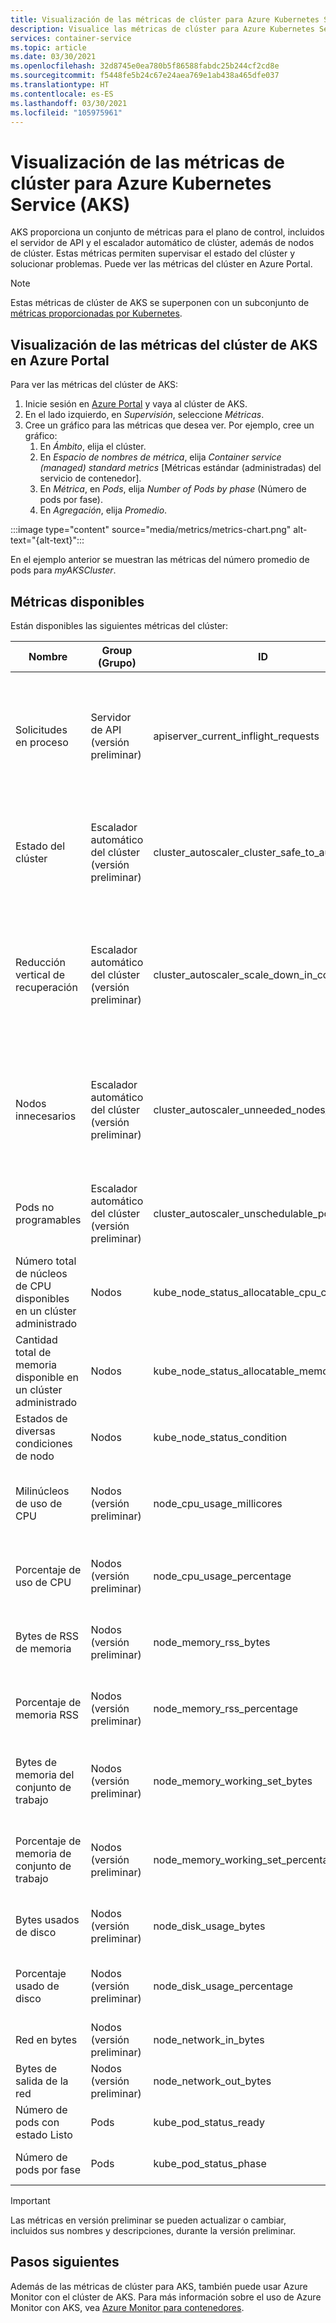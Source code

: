 ```yaml
---
title: Visualización de las métricas de clúster para Azure Kubernetes Service (AKS)
description: Visualice las métricas de clúster para Azure Kubernetes Service (AKS).
services: container-service
ms.topic: article
ms.date: 03/30/2021
ms.openlocfilehash: 32d8745e0ea780b5f86588fabdc25b244cf2cd8e
ms.sourcegitcommit: f5448fe5b24c67e24aea769e1ab438a465dfe037
ms.translationtype: HT
ms.contentlocale: es-ES
ms.lasthandoff: 03/30/2021
ms.locfileid: "105975961"
---
```

# <a name="view-cluster-metrics-for-azure-kubernetes-service-aks"></a>Visualización de las métricas de clúster para Azure Kubernetes Service (AKS)

AKS proporciona un conjunto de métricas para el plano de control, incluidos el servidor de API y el escalador automático de clúster, además de nodos de clúster. Estas métricas permiten supervisar el estado del clúster y solucionar problemas. Puede ver las métricas del clúster en Azure Portal.

> [!NOTE]
> Estas métricas de clúster de AKS se superponen con un subconjunto de [métricas proporcionadas por Kubernetes][kubernetes-metrics].

## <a name="view-metrics-for-your-aks-cluster-using-the-azure-portal"></a>Visualización de las métricas del clúster de AKS en Azure Portal

Para ver las métricas del clúster de AKS:

1. Inicie sesión en [Azure Portal][azure-portal] y vaya al clúster de AKS.
1. En el lado izquierdo, en *Supervisión*, seleccione *Métricas*.
1. Cree un gráfico para las métricas que desea ver. Por ejemplo, cree un gráfico:
    1. En *Ámbito*, elija el clúster.
    1. En *Espacio de nombres de métrica*, elija *Container service (managed) standard metrics* [Métricas estándar (administradas) del servicio de contenedor].
    1. En *Métrica*, en *Pods*, elija *Number of Pods by phase* (Número de pods por fase).
    1. En *Agregación*, elija *Promedio*.

:::image type="content" source="media/metrics/metrics-chart.png" alt-text="{alt-text}":::

En el ejemplo anterior se muestran las métricas del número promedio de pods para *myAKSCluster*.

## <a name="available-metrics"></a>Métricas disponibles

Están disponibles las siguientes métricas del clúster:

| Nombre | Group (Grupo) | ID | Descripción |
| --- | --- | --- | ---- |
| Solicitudes en proceso | Servidor de API (versión preliminar) |apiserver_current_inflight_requests | Número máximo de solicitudes en proceso activas actualmente en el servidor de API por tipo de solicitud. |
| Estado del clúster | Escalador automático del clúster (versión preliminar) | cluster_autoscaler_cluster_safe_to_autoscale | Determina si el escalador automático del clúster realizará alguna acción en el clúster. |
| Reducción vertical de recuperación | Escalador automático del clúster (versión preliminar) | cluster_autoscaler_scale_down_in_cooldown | Determina si la reducción vertical está en recuperación: no se quitarán nodos durante este período de tiempo. |
| Nodos innecesarios | Escalador automático del clúster (versión preliminar) | cluster_autoscaler_unneeded_nodes_count | El escalador automático del clúster marca esos nodos como candidatos para su eliminación y al final se eliminan. |
| Pods no programables | Escalador automático del clúster (versión preliminar) | cluster_autoscaler_unschedulable_pods_count | Número de pods que actualmente no se pueden programar en el clúster. |
| Número total de núcleos de CPU disponibles en un clúster administrado | Nodos | kube_node_status_allocatable_cpu_cores | Número total de núcleos de CPU disponibles en un clúster administrado. |
| Cantidad total de memoria disponible en un clúster administrado | Nodos | kube_node_status_allocatable_memory_bytes | Cantidad total de memoria disponible en un clúster administrado. |
| Estados de diversas condiciones de nodo | Nodos | kube_node_status_condition | Estados de diversas condiciones de nodo |
| Milinúcleos de uso de CPU | Nodos (versión preliminar) | node_cpu_usage_millicores | Medida agregada del uso de CPU en milinúcleos en el clúster. |
| Porcentaje de uso de CPU | Nodos (versión preliminar) | node_cpu_usage_percentage | Uso medio agregado de la CPU del clúster en porcentaje. |
| Bytes de RSS de memoria | Nodos (versión preliminar) | node_memory_rss_bytes | Memoria RSS del contenedor utilizada, en bytes. |
| Porcentaje de memoria RSS | Nodos (versión preliminar) | node_memory_rss_percentage | Memoria RSS del contenedor utilizada, en porcentaje. |
| Bytes de memoria del conjunto de trabajo | Nodos (versión preliminar) | node_memory_working_set_bytes | Memoria del conjunto de trabajo de contenedor usada, en bytes. |
| Porcentaje de memoria de conjunto de trabajo | Nodos (versión preliminar) | node_memory_working_set_percentage | Memoria del espacio de trabajo del contenedor utilizada, en porcentaje. |
| Bytes usados de disco | Nodos (versión preliminar) | node_disk_usage_bytes | Espacio en disco usado en bytes por dispositivo. |
| Porcentaje usado de disco | Nodos (versión preliminar) | node_disk_usage_percentage | Espacio en disco usado en porcentaje por dispositivo. |
| Red en bytes | Nodos (versión preliminar) | node_network_in_bytes | Bytes recibidos de la red. |
| Bytes de salida de la red | Nodos (versión preliminar) | node_network_out_bytes | Bytes transmitidos de la red. |
| Número de pods con estado Listo | Pods | kube_pod_status_ready | Número de pods con estado *Listo*. |
| Número de pods por fase | Pods | kube_pod_status_phase | Número de pods por fase. |

> [!IMPORTANT]
> Las métricas en versión preliminar se pueden actualizar o cambiar, incluidos sus nombres y descripciones, durante la versión preliminar.

## <a name="next-steps"></a>Pasos siguientes

Además de las métricas de clúster para AKS, también puede usar Azure Monitor con el clúster de AKS. Para más información sobre el uso de Azure Monitor con AKS, vea [Azure Monitor para contenedores][aks-azure-monitory].

[aks-azure-monitory]: ../azure-monitor/containers/container-insights-overview.md
[azure-portal]: https://portal.azure.com/
[kubernetes-metrics]: https://kubernetes.io/docs/concepts/cluster-administration/system-metrics/